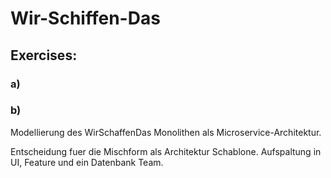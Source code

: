 # Wir-Schiffen-Das


## Exercises:

### a)

### b)

Modellierung des WirSchaffenDas Monolithen als Microservice-Architektur.

Entscheidung fuer die Mischform als Architektur Schablone.
Aufspaltung in UI, Feature und ein Datenbank Team.